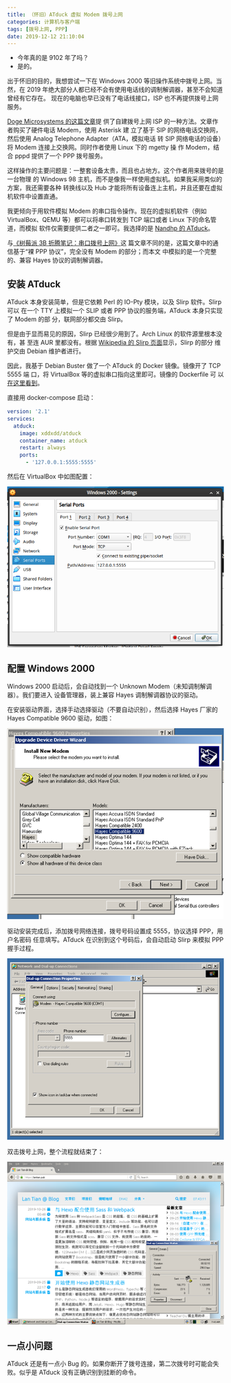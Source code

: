 ```yaml
---
title: （怀旧）ATduck 虚拟 Modem 拨号上网
categories: 计算机与客户端
tags: [拨号上网, PPP]
date: 2019-12-12 21:10:04
---
```


- 今年真的是 9102 年了吗？
- 是的。

出于怀旧的目的，我想尝试一下在 Windows 2000 等旧操作系统中拨号上网。当然，在
2019 年绝大部分人都已经不会有使用电话线的调制解调器，甚至不会知道曾经有它存在。
现在的电脑也早已没有了电话线接口，ISP 也不再提供拨号上网服务。

[Doge Microsystems 的这篇文章](https://dogemicrosystems.ca/wiki/Dial_up_server)提
供了自建拨号上网 ISP 的一种方法。文章作者购买了硬件电话 Modem，使用 Asterisk 建
立了基于 SIP 的网络电话交换网，然后使用 Analog Telephone Adapter（ATA，模拟电话
转 SIP 网络电话的设备）将 Modem 连接上交换网。同时作者使用 Linux 下的 mgetty 操
作 Modem，结合 pppd 提供了一个 PPP 拨号服务。

这样操作的主要问题是：一整套设备太贵，而且也占地方。这个作者用来拨号的是一台物理
的 Windows 98 主机，而不是像我一样使用虚拟机。如果我采用类似的方案，我还需要各种
转换线以及 Hub 才能将所有设备连上主机，并且还要在虚拟机软件中设置直通。

我更倾向于用软件模拟 Modem 的串口指令操作。现在的虚拟机软件（例如
VirtualBox、QEMU 等）都可以将串口转发到 TCP 端口或者 Linux 下的命名管道，而模拟
软件仅需要提供二者之一即可。我选择的是
[Nandhp 的 ATduck](https://github.com/nandhp/atduck)。

与[《树莓派 3B 折腾笔记：串口拨号上网》](/article/modify-computer/raspberry-pi-3b-ppp-dial-ethernet.lantian/)这
篇文章不同的是，这篇文章中的通信基于“裸 PPP 协议”，完全没有 Modem 的部分；而本文
中模拟的是一个完整的、兼容 Hayes 协议的调制解调器。

## 安装 ATduck

ATduck 本身安装简单，但是它依赖 Perl 的 IO-Pty 模块，以及 Slirp 软件。Slirp 可以
在一个 TTY 上模拟一个 SLIP 或者 PPP 协议的服务端，ATduck 本身只实现了 Modem 的部
分，联网部分都交由 Slirp。

但是由于显而易见的原因，Slirp 已经很少用到了。Arch Linux 的软件源里根本没有，甚
至连 AUR 里都没有。根据
[Wikipedia 的 Slirp 页面](https://en.wikipedia.org/wiki/Slirp)显示，Slirp 的部分
维护交由 Debian 维护者进行。

因此，我基于 Debian Buster 做了一个 ATduck 的 Docker 镜像。镜像开了 TCP 5555 端
口，将 VirtualBox 等的虚拟串口指向这里即可。镜像的 Dockerfile 可
以[在这里看到](https://github.com/xddxdd/dockerfiles/blob/master/dockerfiles/atduck/template.Dockerfile)。

直接用 docker-compose 启动：

```yaml
version: '2.1'
services:
  atduck:
    image: xddxdd/atduck
    container_name: atduck
    restart: always
    ports:
      - '127.0.0.1:5555:5555'
```

然后在 VirtualBox 中如图配置：

![VirtualBox 配置虚拟串口](../../../../usr/uploads/2019/12/atduck-virtualbox-config.png)

## 配置 Windows 2000

Windows 2000 启动后，会自动找到一个 Unknown Modem（未知调制解调器）。我们要进入
设备管理器，装上兼容 Hayes 调制解调器协议的驱动。

在安装驱动界面，选择手动选择驱动（不要自动识别），然后选择 Hayes 厂家的 Hayes
Compatible 9600 驱动，如图：

![Windows 2000 驱动选择](../../../../usr/uploads/2019/12/atduck-win2000-driver.png)

驱动安装完成后，添加拨号网络连接，拨号号码设置成 5555，协议选择 PPP，用户名密码
任意填写。ATduck 在识别到这个号码后，会自动启动 Slirp 来模拟 PPP 握手过程。

![Windows 2000 拨号连接配置](../../../../usr/uploads/2019/12/atduck-dialup-config.png)

双击拨号上网，整个流程就结束了：

![Windows 2000 拨号成功](../../../../usr/uploads/2019/12/atduck-win2000-success.png)

## 一点小问题

ATduck 还是有一点小 Bug 的。如果你断开了拨号连接，第二次拨号时可能会失败。似乎是
ATduck 没有正确识别到挂断的命令。
